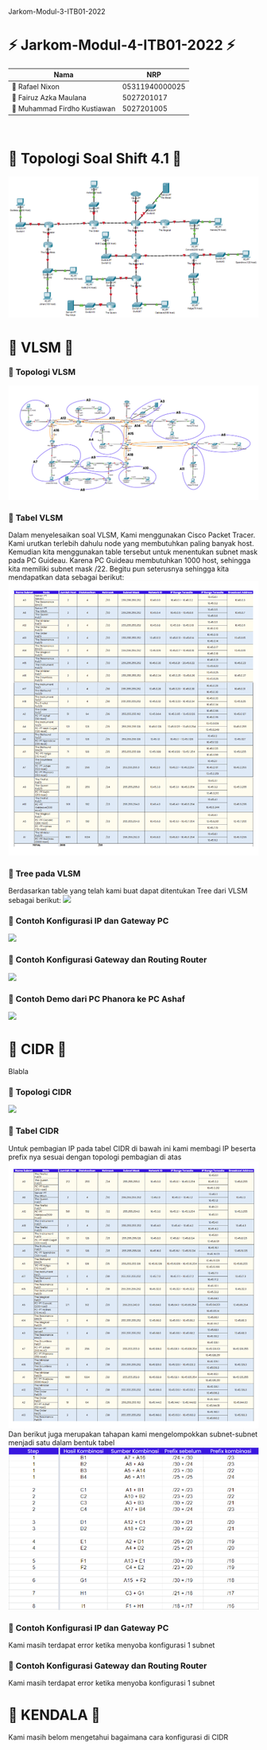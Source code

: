 Jarkom-Modul-3-ITB01-2022

# :zap: **Jarkom-Modul-4-ITB01-2022** :zap:

| Nama                               | NRP            |
|------------------------------------|----------------|
| 	:adult: Rafael Nixon              | 05311940000025 |
| 	:adult: Fairuz Azka Maulana       | 5027201017     |
| 	:adult: Muhammad Firdho Kustiawan | 5027201005     | 
<br/>

# :large_blue_circle: **Topologi Soal Shift 4.1** :large_blue_circle: 

<img src="/img/soal_shift_4.1.png">
<br>

# :large_blue_circle: **VLSM** :large_blue_circle: 
### :triangular_flag_on_post: **Topologi VLSM**
<img src="/img/VLSM.png">
<br>

### :triangular_flag_on_post: **Tabel VLSM**
Dalam menyelesaikan soal VLSM, Kami menggunakan Cisco Packet Tracer. Kami urutkan terlebih dahulu node yang membutuhkan paling banyak host. Kemudian kita menggunakan table tersebut untuk menentukan subnet mask pada PC Guideau. Karena PC Guideau membutuhkan 1000 host, sehingga kita memiliki subnet mask /22. Begitu pun seterusnya sehingga kita mendapatkan data sebagai berikut:
<img src="/img/Tabel-VLSM.png">
<br>

### :rocket: **Tree pada VLSM** 
Berdasarkan table yang telah kami buat dapat ditentukan Tree dari VLSM sebagai berikut:
<img src="/img/Tree-VLSM.png">

### :rocket: **Contoh Konfigurasi IP dan Gateway PC** 
<img src=".....">
<br>

### :rocket: **Contoh Konfigurasi Gateway dan Routing Router** 
<img src=".....">
<br>

### :rocket: **Contoh Demo dari PC Phanora ke PC Ashaf** 
<img src=".....">
<br>




# :large_blue_circle: **CIDR** :large_blue_circle:
Blabla

### :triangular_flag_on_post: **Topologi CIDR**
<img src=".....">
<br>

### :triangular_flag_on_post: **Tabel CIDR**
Untuk pembagian IP pada tabel CIDR di bawah ini kami membagi IP beserta prefix nya sesuai dengan topologi pembagian di atas 
<img src="/img/Tabel-CIDR.png">
Dan berikut juga merupakan tahapan kami mengelompokkan subnet-subnet menjadi satu dalam bentuk tabel
<img src="/img/steppembagian.png">
<br>


### :rocket: **Contoh Konfigurasi IP dan Gateway PC** 
Kami masih terdapat error ketika menyoba konfigurasi 1 subnet
<br>

### :rocket: **Contoh Konfigurasi Gateway dan Routing Router** 
Kami masih terdapat error ketika menyoba konfigurasi 1 subnet
<br>


# :large_blue_circle: **KENDALA** :large_blue_circle:
Kami masih belom mengetahui bagaimana cara konfigurasi di CIDR